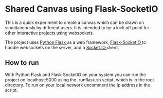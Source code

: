 # Shared Canvas using Flask-SocketIO
This is a quick experiment to create a canvas which can be drawn on simultaneously by different users. 
It is intended to be a kick off point for other interactive projects using websockets. 

The project uses [ Python Flask ]( http://flask.pocoo.org/ ) as a web framework, [ Flask-SocketIO ]( https://flask-socketio.readthedocs.io/en/latest/ ) to handle websockets on the server, and a [ Socket.IO ]( https://socket.io/get-started/chat/ ) client.

## How to run
With Python Flask and Flask SocketIO on your system you can run the project on localhost:5000 using the .runflask.sh script, which is in the root directory.
To run on your local network uncomment the ip address in the script.  
